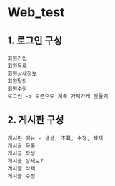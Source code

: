 # Web_test

## 1. 로그인 구성
	회원가입
	회원목록
	회원상세정보
	회원탈퇴
	회원수정
	로그인 -> 토큰으로 계속 가져가게 만들기
	
## 2. 게시판 구성
	게시판 메뉴 - 생성, 조회, 수정, 삭제
	게시글 목록
	게시글 작성
	게시글 상세보기
	게시글 삭제
	게시글 수정